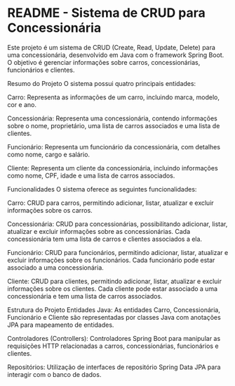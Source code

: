 # README - Sistema de CRUD para Concessionária
Este projeto é um sistema de CRUD (Create, Read, Update, Delete) para uma concessionária, desenvolvido em Java com o framework Spring Boot. O objetivo é gerenciar informações sobre carros, concessionárias, funcionários e clientes.

Resumo do Projeto
O sistema possui quatro principais entidades:

Carro: Representa as informações de um carro, incluindo marca, modelo, cor e ano.

Concessionária: Representa uma concessionária, contendo informações sobre o nome, proprietário, uma lista de carros associados e uma lista de clientes.

Funcionário: Representa um funcionário da concessionária, com detalhes como nome, cargo e salário.

Cliente: Representa um cliente da concessionária, incluindo informações como nome, CPF, idade e uma lista de carros associados.

Funcionalidades
O sistema oferece as seguintes funcionalidades:

Carro: CRUD para carros, permitindo adicionar, listar, atualizar e excluir informações sobre os carros.

Concessionária: CRUD para concessionárias, possibilitando adicionar, listar, atualizar e excluir informações sobre as concessionárias. Cada concessionária tem uma lista de carros e clientes associados a ela.

Funcionário: CRUD para funcionários, permitindo adicionar, listar, atualizar e excluir informações sobre os funcionários. Cada funcionário pode estar associado a uma concessionária.

Cliente: CRUD para clientes, permitindo adicionar, listar, atualizar e excluir informações sobre os clientes. Cada cliente pode estar associado a uma concessionária e tem uma lista de carros associados.

Estrutura do Projeto
Entidades Java: As entidades Carro, Concessionária, Funcionário e Cliente são representadas por classes Java com anotações JPA para mapeamento de entidades.

Controladores (Controllers): Controladores Spring Boot para manipular as requisições HTTP relacionadas a carros, concessionárias, funcionários e clientes.

Repositórios: Utilização de interfaces de repositório Spring Data JPA para interagir com o banco de dados.
